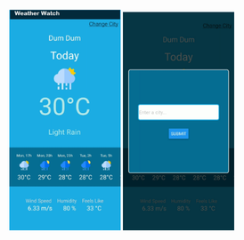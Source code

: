 <p float="left">
<img src="../../Screenshot/rnative1.jpg" width="200">
<img src="../../Screenshot/rnative2.jpg" width="200">
</p>
